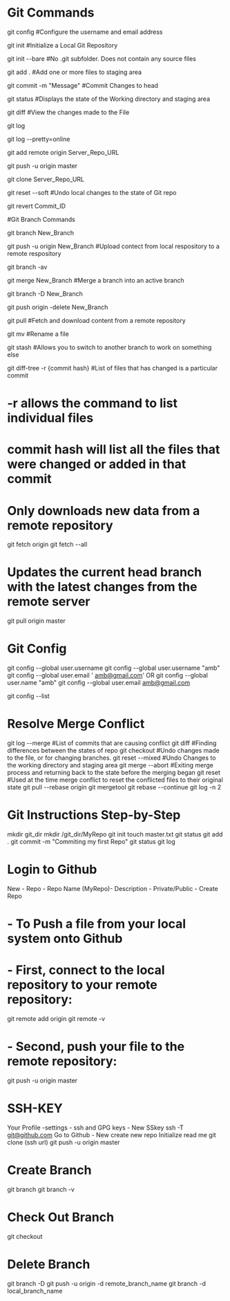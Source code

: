 # Git Commands
git config					#Configure the username and email address

git init  					#Initialize a Local Git Repository

git init --bare				#No .git subfolder. Does not contain any source files

git add . 					#Add one or more files to staging area

git commit -m "Message" 	#Commit Changes to head

git status					#Displays the state of the Working directory and staging area

git diff 					#View the changes made to the File

git log

git log --pretty=online

git add remote origin Server_Repo_URL

git push -u origin master

git clone Server_Repo_URL

git reset --soft 			#Undo local changes to the state of Git repo

git revert Commit_ID

#Git Branch Commands

git branch New_Branch

git push -u origin New_Branch	#Upload contect from local respository to a remote respository

git branch -av

git merge New_Branch		#Merge a branch into an active branch

git branch -D New_Branch

git push origin -delete New_Branch

git pull					#Fetch and download content from a remote repository

git mv						#Rename a file

git stash 					#Allows you to switch to another branch to work on something else

git diff-tree -r {commit hash} 		#List of files that has changed is a particular commit
# -r allows the command to list individual files
# commit hash will list all the files that were changed or added in that commit

# Only downloads new data from a remote repository
git fetch origin 
git fetch --all

# Updates the current head branch with the latest changes from the remote server
git pull origin master

# Git Config
git config --global user.username <github username>
git config --global user.username  "amb"
git config --global user.email ' amb@gmail.com'
OR
git config --global user.name  "amb"
git config --global user.email  amb@gmail.com

git config --list

# Resolve Merge Conflict
git log --merge 			#List of commits that are causing conflict
git diff					#Finding differences between the states of repo
git checkout				#Undo changes made to the file, or for changing branches. 
git reset --mixed 			#Undo Changes to the working directory and staging area
git merge --abort			#Exiting merge process and returning back to the state before the merging began
git reset					#Used at the time merge conflict to reset the conflicted files to their original state
git pull --rebase origin <branchname>
git mergetool
git rebase --continue
git log -n 2


# Git Instructions Step-by-Step
mkdir git_dir
mkdir /git_dir/MyRepo
git init
touch master.txt
git status
git add .
git commit -m "Commiting my first Repo"
git status
git log

# Login to Github
New - Repo - Repo Name (MyRepo)- Description - Private/Public - Create Repo

# - To Push a file from your local system onto Github
# - First, connect to the local repository to your remote repository:
git remote add origin <copied web address>
git remote -v
# - Second, push your file to the remote repository:
git push -u origin master

# SSH-KEY
Your Profile -settings - ssh and GPG keys - New SSkey
ssh -T git@github.com
Go to Github - New create new repo
Initialize read me
git clone (ssh url)
git push -u origin master

# Create Branch
git branch <branchname>
git branch -v

# Check Out Branch
git checkout <branchname>

# Delete Branch
git branch -D <branchname>
git push -u origin -d remote_branch_name
git branch -d  local_branch_name



